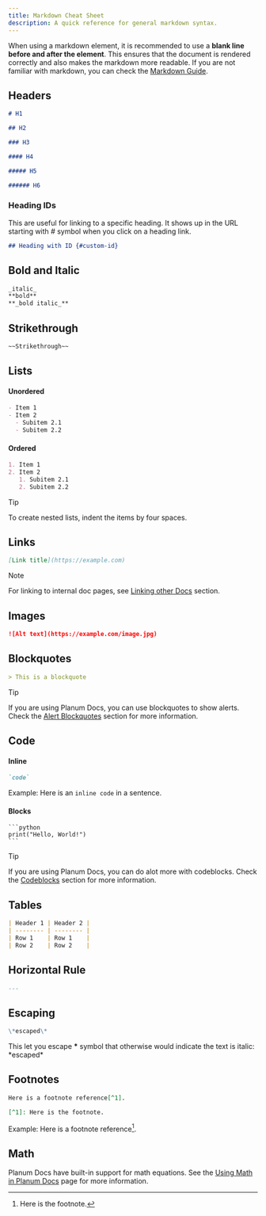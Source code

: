 ```yaml
---
title: Markdown Cheat Sheet
description: A quick reference for general markdown syntax.
---
```


When using a markdown element, it is recommended to use a **blank line before and after the element**. This ensures that the document is rendered correctly and also makes the markdown more readable. If you are not familiar with markdown, you can check the [Markdown Guide](https://www.markdownguide.org/).

## Headers

```markdown
# H1

## H2

### H3

#### H4

##### H5

###### H6
```

### Heading IDs

This are useful for linking to a specific heading. It shows up in the URL starting with _#_ symbol when you click on a heading link.

```markdown
## Heading with ID {#custom-id}
```

## Bold and Italic

```markdown
_italic_
**bold**
**_bold italic_**
```

## Strikethrough

```markdown
~~Strikethrough~~
```

## Lists

#### Unordered

```markdown
- Item 1
- Item 2
  - Subitem 2.1
  - Subitem 2.2
```

#### Ordered

```markdown
1. Item 1
2. Item 2
   1. Subitem 2.1
   2. Subitem 2.2
```

> [!TIP]
> To create nested lists, indent the items by four spaces.

## Links

```markdown
[Link title](https://example.com)
```

> [!NOTE]
> For linking to internal doc pages, see [Linking other Docs](/Writing_your_First_Doc.html#linking-other-docs) section.

## Images

```markdown
![Alt text](https://example.com/image.jpg)
```

## Blockquotes

```markdown
> This is a blockquote
```

> [!TIP]
> If you are using Planum Docs, you can use blockquotes to show alerts. Check the [Alert Blockquotes](/writing_first_doc.html#alert-blockquotes) section for more information.

## Code

#### Inline

```markdown
`code`
```

Example: Here is an `inline code` in a sentence.

#### Blocks

````text
```python
print("Hello, World!")
```
````

> [!TIP]
> If you are using Planum Docs, you can do alot more with codeblocks. Check the [Codeblocks](/writing_first_doc.html#codeblocks) section for more information.

## Tables

```markdown
| Header 1 | Header 2 |
| -------- | -------- |
| Row 1    | Row 1    |
| Row 2    | Row 2    |
```

## Horizontal Rule

```markdown
---
```

## Escaping

```markdown
\*escaped\*
```

This let you escape **\*** symbol that otherwise would indicate the text is italic: \*escaped\*

## Footnotes

```markdown
Here is a footnote reference[^1].

[^1]: Here is the footnote.
```

Example: Here is a footnote reference[^1].

[^1]: Here is the footnote.

## Math

Planum Docs have built-in support for math equations. See the [Using Math in Planum Docs](/markdown/math.html) page for more information.
